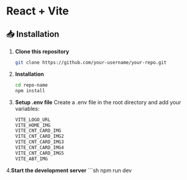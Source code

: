 # React + Vite

## 📥 Installation

1. **Clone this repository**  
   ```sh
   git clone https://github.com/your-username/your-repo.git

2. **Installation**
    ```sh
    cd repo-name
    npm install
    
3. **Setup .env file**
    Create a .env file in the root directory and add your variables:
    ```sh
    VITE_LOGO_URL
    VITE_HOME_IMG
    VITE_CNT_CARD_IMG
    VITE_CNT_CARD_IMG2
    VITE_CNT_CARD_IMG3
    VITE_CNT_CARD_IMG4
    VITE_CNT_CARD_IMG5
    VITE_ABT_IMG

4.**Start the development server**
    ```sh
    npm run dev